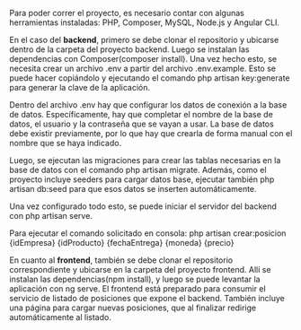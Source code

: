 Para poder correr el proyecto, es necesario contar con algunas herramientas instaladas: PHP, Composer, MySQL, Node.js y Angular CLI.

En el caso del **backend**, primero se debe clonar el repositorio y ubicarse dentro de la carpeta del proyecto backend. Luego se instalan las dependencias con Composer(composer install). Una vez hecho esto, se necesita crear un archivo .env a partir del archivo .env.example. Esto se puede hacer copiándolo y ejecutando el comando php artisan key:generate para generar la clave de la aplicación.

Dentro del archivo .env hay que configurar los datos de conexión a la base de datos. Específicamente, hay que completar el nombre de la base de datos, el usuario y la contraseña que se vayan a usar. La base de datos debe existir previamente, por lo que hay que crearla de forma manual con el nombre que se haya indicado.

Luego, se ejecutan las migraciones para crear las tablas necesarias en la base de datos con el comando php artisan migrate. Además, como el proyecto incluye seeders para cargar datos base, ejecutar también php artisan db:seed para que esos datos se inserten automáticamente.

Una vez configurado todo esto, se puede iniciar el servidor del backend con php artisan serve.

Para ejecutar el comando solicitado en consola:
php artisan crear:posicion {idEmpresa} {idProducto} {fechaEntrega} {moneda} {precio}

En cuanto al **frontend**, también se debe clonar el repositorio correspondiente y ubicarse en la carpeta del proyecto frontend. Allí se instalan las dependencias(npm install), y luego se puede levantar la aplicación con ng serve. El frontend está preparado para consumir el servicio de listado de posiciones que expone el backend. También incluye una página para cargar nuevas posiciones, que al finalizar redirige automáticamente al listado.
